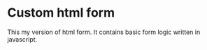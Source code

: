 # Custom html form

This my version of html form. It contains basic form logic written in javascript.
